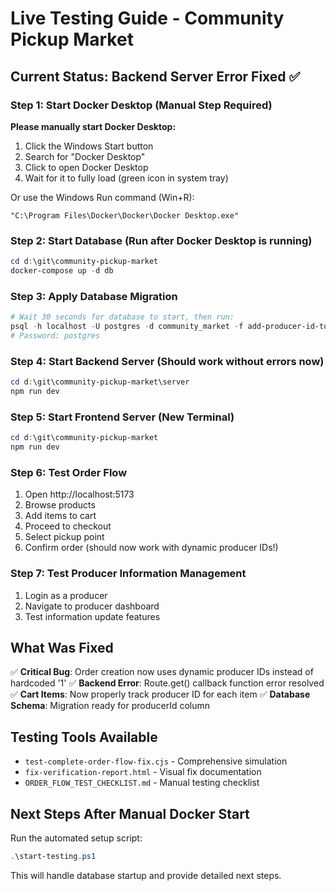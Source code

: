 # Live Testing Guide - Community Pickup Market
## Current Status: Backend Server Error Fixed ✅

### Step 1: Start Docker Desktop (Manual Step Required)
**Please manually start Docker Desktop:**
1. Click the Windows Start button
2. Search for "Docker Desktop"
3. Click to open Docker Desktop
4. Wait for it to fully load (green icon in system tray)

Or use the Windows Run command (Win+R):
```
"C:\Program Files\Docker\Docker\Docker Desktop.exe"
```

### Step 2: Start Database (Run after Docker Desktop is running)
```powershell
cd d:\git\community-pickup-market
docker-compose up -d db
```

### Step 3: Apply Database Migration
```powershell
# Wait 30 seconds for database to start, then run:
psql -h localhost -U postgres -d community_market -f add-producer-id-to-cart-items.sql
# Password: postgres
```

### Step 4: Start Backend Server (Should work without errors now)
```powershell
cd d:\git\community-pickup-market\server
npm run dev
```

### Step 5: Start Frontend Server (New Terminal)
```powershell
cd d:\git\community-pickup-market
npm run dev
```

### Step 6: Test Order Flow
1. Open http://localhost:5173
2. Browse products
3. Add items to cart
4. Proceed to checkout
5. Select pickup point
6. Confirm order (should now work with dynamic producer IDs!)

### Step 7: Test Producer Information Management
1. Login as a producer
2. Navigate to producer dashboard
3. Test information update features

## What Was Fixed
✅ **Critical Bug**: Order creation now uses dynamic producer IDs instead of hardcoded '1'
✅ **Backend Error**: Route.get() callback function error resolved
✅ **Cart Items**: Now properly track producer ID for each item
✅ **Database Schema**: Migration ready for producerId column

## Testing Tools Available
- `test-complete-order-flow-fix.cjs` - Comprehensive simulation
- `fix-verification-report.html` - Visual fix documentation
- `ORDER_FLOW_TEST_CHECKLIST.md` - Manual testing checklist

## Next Steps After Manual Docker Start
Run the automated setup script:
```powershell
.\start-testing.ps1
```

This will handle database startup and provide detailed next steps.

